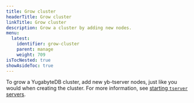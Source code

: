 ```yaml
---
title: Grow cluster
headerTitle: Grow cluster
linkTitle: Grow cluster
description: Grow a cluster by adding new nodes.
menu:
  latest:
    identifier: grow-cluster
    parent: manage
    weight: 709
isTocNested: true
showAsideToc: true
---
```


To grow a YugabyteDB cluster, add new yb-tserver nodes, just like you would when creating the cluster.
For more information, see [starting `tserver` servers](../../deploy/manual-deployment/start-tservers/).
